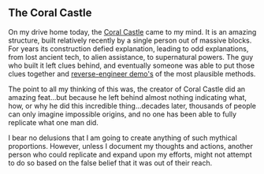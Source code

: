 The Coral Castle
---

On my drive home today, the [Coral Castle](https://coralcastle.com/) came to my mind.  It is an amazing structure, built relatively recently by a single person out of massive blocks.  For years its construction defied explanation, leading to odd explanations, from lost ancient tech, to alien assistance, to supernatural powers.
The guy who built it left clues behind, and eventually someone was able to put those clues together and [reverse-engineer demo's](https://www.youtube.com/watch?v=nOoCuDnmtyM) of the most plausible methods.

The point to all my thinking of this was, the creator of Coral Castle did an amazing feat...but because he left behind almost nothing indicating what, how, or why he did this incredible thing...decades later, thousands of people can only imagine impossible origins, and no one has been able to fully replicate what one man did.

I bear no delusions that I am going to create anything of such mythical proportions.  However, unless I document my thoughts and actions, another person who could replicate and expand upon my efforts, might not attempt to do so based on the false belief that it was out of their reach.
